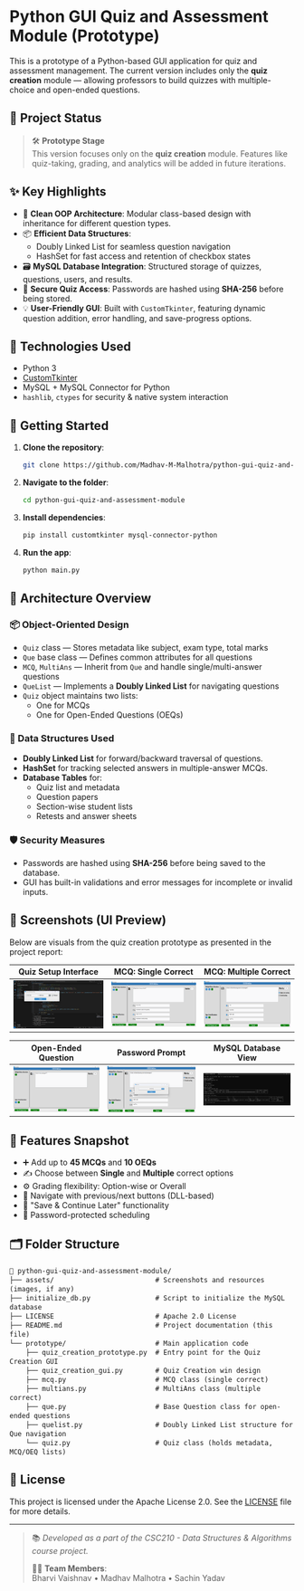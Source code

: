 # Python GUI Quiz and Assessment Module (Prototype)

This is a prototype of a Python-based GUI application for quiz and assessment management. The current version includes only the **quiz creation** module — allowing professors to build quizzes with multiple-choice and open-ended questions.

## 🚧 Project Status

> 🛠️ **Prototype Stage**  
> This version focuses only on the **quiz creation** module. Features like quiz-taking, grading, and analytics will be added in future iterations.

## ✨ Key Highlights

- 🧱 **Clean OOP Architecture**: Modular class-based design with inheritance for different question types.
- 📦 **Efficient Data Structures**:  
  - Doubly Linked List for seamless question navigation  
  - HashSet for fast access and retention of checkbox states  
- 🗃️ **MySQL Database Integration**: Structured storage of quizzes, questions, users, and results.
- 🔐 **Secure Quiz Access**: Passwords are hashed using **SHA-256** before being stored.
- 💡 **User-Friendly GUI**: Built with `CustomTkinter`, featuring dynamic question addition, error handling, and save-progress options.

## 🧰 Technologies Used

- Python 3  
- [CustomTkinter](https://github.com/TomSchimansky/CustomTkinter)  
- MySQL + MySQL Connector for Python  
- `hashlib`, `ctypes` for security & native system interaction  

## 🚀 Getting Started

1. **Clone the repository**:
   ```bash
   git clone https://github.com/Madhav-M-Malhotra/python-gui-quiz-and-assessment-module.git
   ```

2. **Navigate to the folder**:
   ```bash
   cd python-gui-quiz-and-assessment-module
   ```

3. **Install dependencies**:
   ```bash
   pip install customtkinter mysql-connector-python
   ```

4. **Run the app**:
   ```bash
   python main.py
   ```

## 🧠 Architecture Overview

### 📦 Object-Oriented Design

- `Quiz` class — Stores metadata like subject, exam type, total marks
- `Que` base class — Defines common attributes for all questions
- `MCQ`, `MultiAns` — Inherit from `Que` and handle single/multi-answer questions
- `QueList` — Implements a **Doubly Linked List** for navigating questions
- `Quiz` object maintains two lists:
  - One for MCQs
  - One for Open-Ended Questions (OEQs)

### 🧮 Data Structures Used

- **Doubly Linked List** for forward/backward traversal of questions.
- **HashSet** for tracking selected answers in multiple-answer MCQs.
- **Database Tables** for:
  - Quiz list and metadata
  - Question papers
  - Section-wise student lists
  - Retests and answer sheets

### 🛡️ Security Measures

- Passwords are hashed using **SHA-256** before being saved to the database.
- GUI has built-in validations and error messages for incomplete or invalid inputs.

## 📸 Screenshots (UI Preview)

Below are visuals from the quiz creation prototype as presented in the project report:

| Quiz Setup Interface | MCQ: Single Correct | MCQ: Multiple Correct |
|---------------------|---------------------|------------------------|
| ![Quiz Setup](assets/quiz_setup.png) | ![Single MCQ](assets/single_mcq.png) | ![Multi MCQ](assets/multi_mcq.png) |

| Open-Ended Question | Password Prompt | MySQL Database View |
|---------------------|------------------|----------------------|
| ![OEQ](assets/oeq.png) | ![Password](assets/pwd.png) | ![Database](assets/dbms.png) |

## 📌 Features Snapshot

- ➕ Add up to **45 MCQs** and **10 OEQs**
- ✍️ Choose between **Single** and **Multiple** correct options
- ⚙️ Grading flexibility: Option-wise or Overall
- 🔁 Navigate with previous/next buttons (DLL-based)
- 💾 "Save & Continue Later" functionality
- 🔑 Password-protected scheduling

## 🗂️ Folder Structure

```
📁 python-gui-quiz-and-assessment-module/
├── assets/                         # Screenshots and resources (images, if any)
├── initialize_db.py                # Script to initialize the MySQL database
├── LICENSE                         # Apache 2.0 License
├── README.md                       # Project documentation (this file)
└── prototype/                      # Main application code
    ├── quiz_creation_prototype.py  # Entry point for the Quiz Creation GUI
    ├── quiz_creation_gui.py        # Quiz Creation win design
    ├── mcq.py                      # MCQ class (single correct)
    ├── multians.py                 # MultiAns class (multiple correct)
    ├── que.py                      # Base Question class for open-ended questions
    ├── quelist.py                  # Doubly Linked List structure for Que navigation
    └── quiz.py                     # Quiz class (holds metadata, MCQ/OEQ lists)
```

## 📃 License

This project is licensed under the Apache License 2.0. See the [LICENSE](LICENSE) file for more details.

---

> 📚 *Developed as a part of the CSC210 - Data Structures & Algorithms course project.*
>  
> 👨‍💻 **Team Members**:  
> Bharvi Vaishnav • Madhav Malhotra • Sachin Yadav
